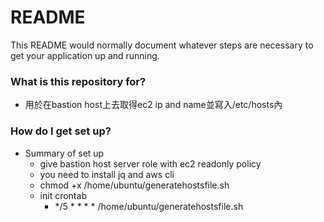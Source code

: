 # README #

This README would normally document whatever steps are necessary to get your application up and running.

### What is this repository for? ###

* 用於在bastion host上去取得ec2 ip and name並寫入/etc/hosts內

### How do I get set up? ###

* Summary of set up
    * give bastion host server role with ec2 readonly policy 
    * you need to install jq and aws cli
    * chmod +x /home/ubuntu/generatehostsfile.sh
    * init crontab
      * \*/5 * * * * /home/ubuntu/generatehostsfile.sh
